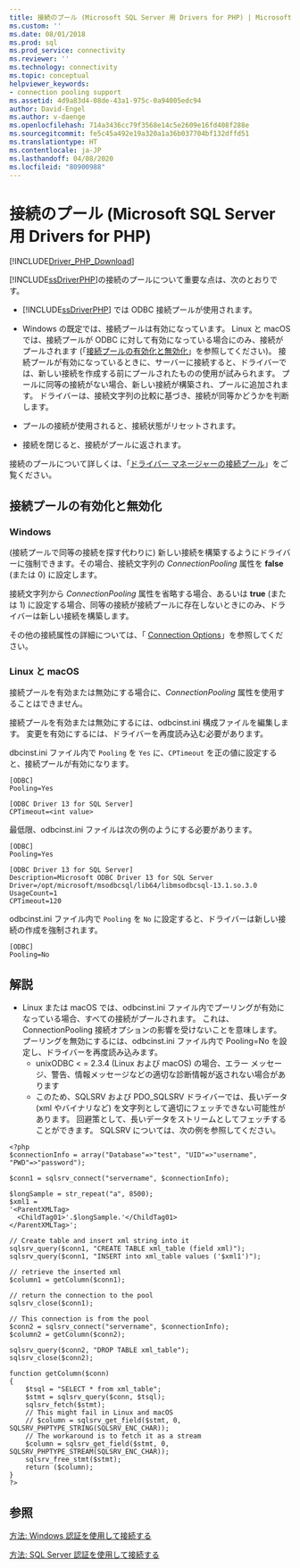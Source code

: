 ```yaml
---
title: 接続のプール (Microsoft SQL Server 用 Drivers for PHP) | Microsoft Docs
ms.custom: ''
ms.date: 08/01/2018
ms.prod: sql
ms.prod_service: connectivity
ms.reviewer: ''
ms.technology: connectivity
ms.topic: conceptual
helpviewer_keywords:
- connection pooling support
ms.assetid: 4d9a83d4-08de-43a1-975c-0a94005edc94
author: David-Engel
ms.author: v-daenge
ms.openlocfilehash: 714a3436cc79f3568e14c5e2609e16fd408f288e
ms.sourcegitcommit: fe5c45a492e19a320a1a36b037704bf132dffd51
ms.translationtype: HT
ms.contentlocale: ja-JP
ms.lasthandoff: 04/08/2020
ms.locfileid: "80900988"
---
```

# <a name="connection-pooling-microsoft-drivers-for-php-for-sql-server"></a>接続のプール (Microsoft SQL Server 用 Drivers for PHP)
[!INCLUDE[Driver_PHP_Download](../../includes/driver_php_download.md)]

[!INCLUDE[ssDriverPHP](../../includes/ssdriverphp_md.md)]の接続のプールについて重要な点は、次のとおりです。  
  
-   [!INCLUDE[ssDriverPHP](../../includes/ssdriverphp_md.md)] では ODBC 接続プールが使用されます。  
  
-   Windows の既定では、接続プールは有効になっています。 Linux と macOS では、接続プールが ODBC に対して有効になっている場合にのみ、接続がプールされます (「[接続プールの有効化と無効化](#enablingdisabling-connection-pooling)」を参照してください)。 接続プールが有効になっているときに、サーバーに接続すると、ドライバーでは、新しい接続を作成する前にプールされたものの使用が試みられます。 プールに同等の接続がない場合、新しい接続が構築され、プールに追加されます。 ドライバーは、接続文字列の比較に基づき、接続が同等かどうかを判断します。  
  
-   プールの接続が使用されると、接続状態がリセットされます。  
  
-   接続を閉じると、接続がプールに返されます。  
  
接続のプールについて詳しくは、「[ドライバー マネージャーの接続プール](../../odbc/reference/develop-app/driver-manager-connection-pooling.md)」をご覧ください。  
  
## <a name="enablingdisabling-connection-pooling"></a>接続プールの有効化と無効化
### <a name="windows"></a>Windows
(接続プールで同等の接続を探す代わりに) 新しい接続を構築するようにドライバーに強制できます。その場合、接続文字列の *ConnectionPooling* 属性を **false** (または 0) に設定します。  
  
接続文字列から *ConnectionPooling* 属性を省略する場合、あるいは **true** (または 1) に設定する場合、同等の接続が接続プールに存在しないときにのみ、ドライバーは新しい接続を構築します。  
  
その他の接続属性の詳細については、「 [Connection Options](../../connect/php/connection-options.md)」を参照してください。  
### <a name="linux-and-macos"></a>Linux と macOS
接続プールを有効または無効にする場合に、*ConnectionPooling* 属性を使用することはできません。 

接続プールを有効または無効にするには、odbcinst.ini 構成ファイルを編集します。 変更を有効にするには、ドライバーを再度読み込む必要があります。

dbcinst.ini ファイル内で `Pooling` を `Yes` に、`CPTimeout` を正の値に設定すると、接続プールが有効になります。 
```
[ODBC]
Pooling=Yes

[ODBC Driver 13 for SQL Server]
CPTimeout=<int value>
```
  
最低限、odbcinst.ini ファイルは次の例のようにする必要があります。

```
[ODBC]
Pooling=Yes

[ODBC Driver 13 for SQL Server]
Description=Microsoft ODBC Driver 13 for SQL Server
Driver=/opt/microsoft/msodbcsql/lib64/libmsodbcsql-13.1.so.3.0
UsageCount=1
CPTimeout=120
```

odbcinst.ini ファイル内で `Pooling` を `No` に設定すると、ドライバーは新しい接続の作成を強制されます。
```
[ODBC]
Pooling=No
```

## <a name="remarks"></a>解説
- Linux または macOS では、odbcinst.ini ファイル内でプーリングが有効になっている場合、すべての接続がプールされます。 これは、ConnectionPooling 接続オプションの影響を受けないことを意味します。 プーリングを無効にするには、odbcinst.ini ファイル内で Pooling=No を設定し、ドライバーを再度読み込みます。
  - unixODBC < = 2.3.4 (Linux および macOS) の場合、エラー メッセージ、警告、情報メッセージなどの適切な診断情報が返されない場合があります
  - このため、SQLSRV および PDO_SQLSRV ドライバーでは、長いデータ (xml やバイナリなど) を文字列として適切にフェッチできない可能性があります。 回避策として、長いデータをストリームとしてフェッチすることができます。 SQLSRV については、次の例を参照してください。

```
<?php
$connectionInfo = array("Database"=>"test", "UID"=>"username", "PWD"=>"password");

$conn1 = sqlsrv_connect("servername", $connectionInfo);

$longSample = str_repeat("a", 8500);
$xml1 = 
'<ParentXMLTag>
  <ChildTag01>'.$longSample.'</ChildTag01>
</ParentXMLTag>';

// Create table and insert xml string into it
sqlsrv_query($conn1, "CREATE TABLE xml_table (field xml)");
sqlsrv_query($conn1, "INSERT into xml_table values ('$xml1')");

// retrieve the inserted xml
$column1 = getColumn($conn1);

// return the connection to the pool
sqlsrv_close($conn1);

// This connection is from the pool
$conn2 = sqlsrv_connect("servername", $connectionInfo);
$column2 = getColumn($conn2);

sqlsrv_query($conn2, "DROP TABLE xml_table");
sqlsrv_close($conn2);

function getColumn($conn)
{
    $tsql = "SELECT * from xml_table";
    $stmt = sqlsrv_query($conn, $tsql);
    sqlsrv_fetch($stmt);
    // This might fail in Linux and macOS
    // $column = sqlsrv_get_field($stmt, 0, SQLSRV_PHPTYPE_STRING(SQLSRV_ENC_CHAR));
    // The workaround is to fetch it as a stream
    $column = sqlsrv_get_field($stmt, 0, SQLSRV_PHPTYPE_STREAM(SQLSRV_ENC_CHAR));
    sqlsrv_free_stmt($stmt);
    return ($column);
}
?>
```


## <a name="see-also"></a>参照  
[方法: Windows 認証を使用して接続する](../../connect/php/how-to-connect-using-windows-authentication.md)

[方法: SQL Server 認証を使用して接続する](../../connect/php/how-to-connect-using-sql-server-authentication.md)  
  

